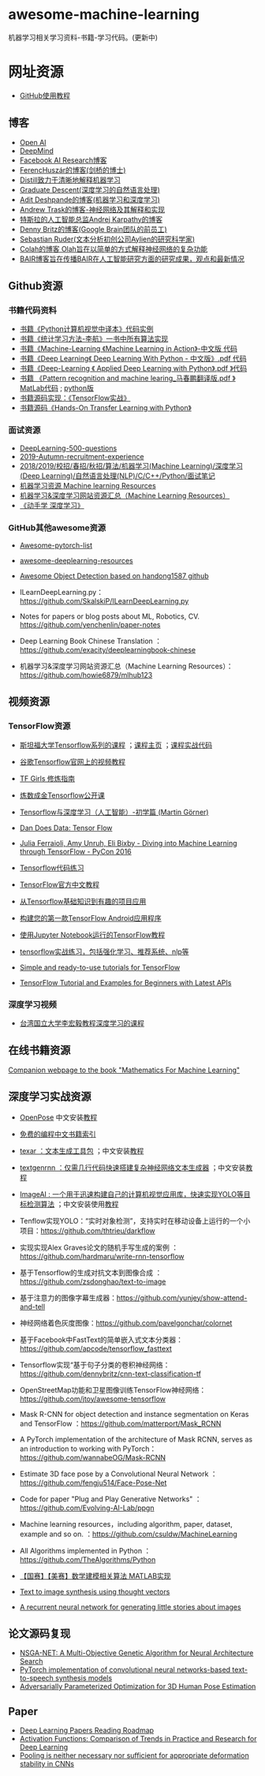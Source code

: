 # awesome-machine-learning
机器学习相关学习资料-书籍-学习代码。(更新中)

# 网址资源
* [GitHub使用教程](https://mp.weixin.qq.com/s/B5DLeM0TqIodfKEW2AAP5g)

## 博客
* [Open AI](https://blog.openai.com/)
* [DeepMind](https://deepmind.com/blog/?category=research)
* [Facebook AI Research博客](https://research.fb.com/blog/)
* [FerencHuszár的博客(剑桥的博士)](http://www.inference.vc/)
* [Distill致力于清晰地解释机器学习](https://distill.pub/)
* [Graduate Descent(深度学习的自然语言处理)](http://timvieira.github.io/blog/)
* [Adit Deshpande的博客(机器学习和深度学习)](https://adeshpande3.github.io/)
* [Andrew Trask的博客-神经网络及其解释和实现](http://iamtrask.github.io/)
* [特斯拉的人工智能总监Andrej Karpathy的博客](http://karpathy.github.io/)
* [Denny Britz的博客(Google Brain团队的前员工)](http://www.wildml.com/)
* [Sebastian Ruder(文本分析初创公司Aylien的研究科学家)](http://ruder.io/)
* [Colah的博客 Olah旨在以简单的方式解释神经网络的复杂功能](http://colah.github.io/)
* [BAIR博客旨在传播BAIR在人工智能研究方面的研究成果，观点和最新情况](http://bair.berkeley.edu/blog/)

## Github资源

### 书籍代码资料
* [书籍《Python计算机视觉中译本》代码实例](https://github.com/willard-yuan/pcv-book-code)
* [书籍《统计学习方法-李航》一书中所有算法实现](https://github.com/WenDesi/lihang_book_algorithm)
* [书籍《Machine-Learning 《Machine Learning in Action》-中文版 代码](https://github.com/pbharrin/machinelearninginaction)
* [书籍《Deep Learning《 Deep Learning With Python - 中文版》.pdf 代码](https://github.com/fchollet/deep-learning-with-python-notebooks)
* [书籍《Deep-Learning 《 Applied Deep Learning with Python》.pdf 》代码](https://github.com/TrainingByPackt/Applied-Deep-Learning-with-Python)
* [书籍 《Pattern recognition and machine learing_马春鹏翻译版.pdf 》MatLab代码](https://github.com/PRML/PRMLT) ; [python版](https://github.com/ctgk/PRML)
* [书籍源码实现：《TensorFlow实战》](https://github.com/terrytangyuan/tensorflow-in-practice-code)
* [书籍源码《Hands-On Transfer Learning with Python》](https://github.com/dipanjanS/hands-on-transfer-learning-with-python)

### 面试资源
* [DeepLearning-500-questions](https://github.com/scutan90/DeepLearning-500-questions)
* [2019-Autumn-recruitment-experience](https://github.com/zslomo/2019-Autumn-recruitment-experience)
* [2018/2019/校招/春招/秋招/算法/机器学习(Machine Learning)/深度学习(Deep Learning)/自然语言处理(NLP)/C/C++/Python/面试笔记](https://github.com/imhuay/Algorithm_Interview_Notes-Chinese)
* [机器学习资源 Machine learning Resources](https://github.com/allmachinelearning/MachineLearning)
* [机器学习&深度学习网站资源汇总（Machine Learning Resources）](https://github.com/howie6879/mlhub123)
* [《动手学 深度学习》](https://zh.diveintodeeplearning.org/index.html)

### GitHub其他awesome资源
* [Awesome-pytorch-list](https://github.com/bharathgs/Awesome-pytorch-list)
* [awesome-deeplearning-resources](https://github.com/endymecy/awesome-deeplearning-resources)
* [Awesome Object Detection based on handong1587 github](https://github.com/amusi/awesome-object-detection)
* ILearnDeepLearning.py：https://github.com/SkalskiP/ILearnDeepLearning.py
* Notes for papers or blog posts about ML, Robotics, CV. https://github.com/yenchenlin/paper-notes
* Deep Learning Book Chinese Translation ：https://github.com/exacity/deeplearningbook-chinese


* 机器学习&深度学习网站资源汇总（Machine Learning Resources）：https://github.com/howie6879/mlhub123


## 视频资源
### TensorFlow资源
* [斯坦福大学Tensorflow系列的课程](https://www.youtube.com/watch?v=g-EvyKpZjmQ&index=1&list=PLIDllPt3EQZoS8gCP3cw273Cq9puuPLTg) ；[课程主页](http://web.stanford.edu/class/cs20si/index.html) ；[课程实战代码](https://github.com/chiphuyen/stanford-tensorflow-tutorials)
* [谷歌Tensorflow官网上的视频教程](https://developers.google.cn/machine-learning/crash-course/)
* [TF Girls 修炼指南](https://www.youtube.com/watchv=TrWqRMJZU8A&list=PLwY2GJhAPWRcZxxVFpNhhfivuW0kX15yG&index=2)
* [炼数成金Tensorflow公开课](https://www.youtube.com/watchv=eAtGqz8ytOI&list=PLjSwXXbVlK6IHzhLOMpwHHLjYmINRstrk)
* [Tensorflow与深度学习（人工智能）-初学篇 (Martin Görner)](https://www.youtube.com/watch?v=vq2nnJ4g6N0)
* [Dan Does Data: Tensor Flow](http://bit.ly/1OX8s8Y)
* [Julia Ferraioli, Amy Unruh, Eli Bixby - Diving into Machine Learning through TensorFlow - PyCon 2016](https://www.youtube.com/watch?v=GZBIPwdGtkk&t=125s)

* [Tensorflow代码练习](https://github.com/terryum/TensorFlow_Exercises)
* [TensorFlow官方中文教程](https://tensorflow.google.cn/tutorials/?hl=zh-cn)
* [从Tensorflow基础知识到有趣的项目应用](https://github.com/pkmital/tensorflow_tutorials)
* [构建您的第一款TensorFlow Android应用程序](https://omid.al/posts/2017-02-20-Tutorial-Build-Your-First-Tensorflow-Android-App.html)
* [使用Jupyter Notebook运行的TensorFlow教程](https://github.com/sjchoi86/Tensorflow-101)
* [tensorflow实战练习，包括强化学习、推荐系统、nlp等](https://github.com/princewen/tensorflow_practice)
* [Simple and ready-to-use tutorials for TensorFlow ](https://github.com/open-source-for-science/TensorFlow-Course#why-use-tensorflow)
* [TensorFlow Tutorial and Examples for Beginners with Latest APIs](https://github.com/aymericdamien/TensorFlow-Examples)


### 深度学习视频
* [台湾国立大学李宏毅教程深度学习的课程](https://www.bilibili.com/video/av9770302/)


## 在线书籍资源
[Companion webpage to the book "Mathematics For Machine Learning"](https://mml-book.com)

## 深度学习实战资源
* [OpenPose](https://github.com/CMU-Perceptual-Computing-Lab/openpose) 中文安装[教程](https://blog.csdn.net/weixin_39059031/article/details/84824659)
* [免费的编程中文书籍索引](https://github.com/justjavac/free-programming-books-zh_CN)
* [texar ：文本生成工具包](https://github.com/asyml/texar) ；中文安装[教程](https://blog.csdn.net/weixin_39059031/article/details/83748135)
* [textgenrnn ：仅需几行代码快速搭建复杂神经网络文本生成器](https://github.com/minimaxir/textgenrnn) ；中文安装[教程](https://blog.csdn.net/weixin_39059031/article/details/83748135)

* [ImageAI : 一个用于迅速构建自己的计算机视觉应用库，快速实现YOLO等目标检测算法](https://github.com/OlafenwaMoses/ImageAI) ；中文安装使用[教程](https://blog.csdn.net/weixin_39059031/article/details/82287688)
* Tenflow实现YOLO：“实时对象检测”，支持实时在移动设备上运行的一个小项目：https://github.com/thtrieu/darkflow
* 实现实现Alex Graves论文的随机手写生成的案例 ： https://github.com/hardmaru/write-rnn-tensorflow
* 基于Tensorflow的生成对抗文本到图像合成 ： https://github.com/zsdonghao/text-to-image
* 基于注意力的图像字幕生成器：https://github.com/yunjey/show-attend-and-tell
* 神经网络着色灰度图像：https://github.com/pavelgonchar/colornet
* 基于Facebook中FastText的简单嵌入式文本分类器：https://github.com/apcode/tensorflow_fasttext
* Tensorflow实现“基于句子分类的卷积神经网络：https://github.com/dennybritz/cnn-text-classification-tf
* OpenStreetMap功能和卫星图像训练TensorFlow神经网络：https://github.com/jtoy/awesome-tensorflow
* Mask R-CNN for object detection and instance segmentation on Keras and TensorFlow ：https://github.com/matterport/Mask_RCNN
* A PyTorch implementation of the architecture of Mask RCNN, serves as an introduction to working with PyTorch：https://github.com/wannabeOG/Mask-RCNN
* Estimate 3D face pose by a Convolutional Neural Network ：https://github.com/fengju514/Face-Pose-Net
* Code for paper "Plug and Play Generative Networks" ：https://github.com/Evolving-AI-Lab/ppgn
* Machine learning resources，including algorithm, paper, dataset, example and so on. ：https://github.com/csuldw/MachineLearning
* All Algorithms implemented in Python ：https://github.com/TheAlgorithms/Python
* [【国赛】【美赛】数学建模相关算法 MATLAB实现 ](https://github.com/HuangCongQing/Algorithms_MathModels)
* [Text to image synthesis using thought vectors](https://github.com/paarthneekhara/text-to-image)
* [A recurrent neural network for generating little stories about images ](https://github.com/ryankiros/neural-storyteller)

## 论文源码复现
* [NSGA-NET: A Multi-Objective Genetic Algorithm for Neural Architecture Search](https://github.com/ianwhale/nsga-net)
* [PyTorch implementation of convolutional neural networks-based text-to-speech synthesis models](https://github.com/r9y9/deepvoice3_pytorch)
* [Adversarially Parameterized Optimization for 3D Human Pose Estimation](https://github.com/jackd/adversarially_parameterized_optimization)
## Paper
* [Deep Learning Papers Reading Roadmap](https://github.com/floodsung/Deep-Learning-Papers-Reading-Roadmap)
* [Activation Functions: Comparison of Trends in Practice and Research for Deep Learning](https://arxiv.org/abs/1811.03378)
* [Pooling is neither necessary nor sufficient for appropriate deformation stability in CNNs](https://arxiv.org/abs/1804.04438)




